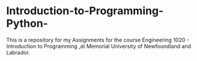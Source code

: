 # Introduction-to-Programming-Python-
This is a repository for my Assignments for the course Engineering 1020 - Introduction to Programming ,at Memorial University of Newfoundland and Labrador.
